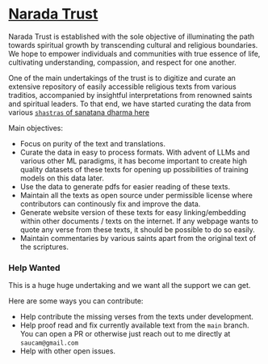 # [Narada Trust](https://narada-trust.org/)

Narada Trust is established with the sole objective of illuminating the path towards spiritual growth by transcending cultural and religious boundaries. We hope to empower individuals and communities with true essence of life, cultivating understanding, compassion, and respect for one another.

One of the main undertakings of the trust is to digitize and curate an extensive repository of easily accessible religious texts from various traditios, accompanied by insightful interpretations from renowned saints and spiritual leaders.
To that end, we have started curating the data from various [`shastras` of sanatana dharma here](https://github.com/narada-trust/sanatana-shastra-library)

Main objectives:

- Focus on purity of the text and translations.
- Curate the data in easy to process formats. With advent of LLMs and various other ML paradigms, it has become important to create high quality datasets of these texts for opening up possibilities of training models on this data later.
- Use the data to generate pdfs for easier reading of these texts.
- Maintain all the texts as open source under permissible license where contributors can continously fix and improve the data.
- Generate website version of these texts for easy linking/embedding within other documents / texts on the internet. If any webpage wants to quote any verse from these texts, it should be possible to do so easily.
- Maintain commentaries by various saints apart from the original text of the scriptures.

### Help Wanted

This is a huge huge undertaking and we want all the support we can get.

Here are some ways you can contribute:

- Help contribute the missing verses from the texts under development.
- Help proof read and fix currently available text from the ```main``` branch. You can open a PR or otherwise just reach out to me directly at ```saucam@gmail.com```
- Help with other open issues.

